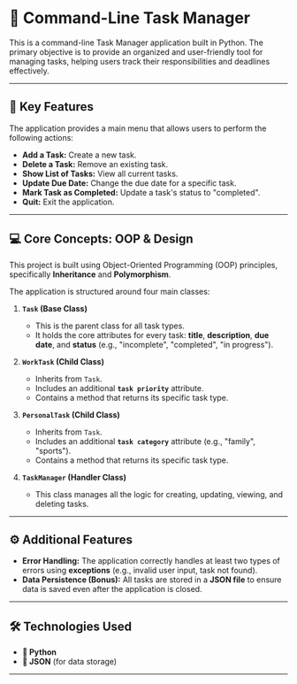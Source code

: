 # 📝 Command-Line Task Manager

This is a command-line Task Manager application built in Python. The primary objective is to provide an organized and user-friendly tool for managing tasks, helping users track their responsibilities and deadlines effectively.

---

## 🚀 Key Features

The application provides a main menu that allows users to perform the following actions:
* **Add a Task:** Create a new task.
* **Delete a Task:** Remove an existing task.
* **Show List of Tasks:** View all current tasks.
* **Update Due Date:** Change the due date for a specific task.
* **Mark Task as Completed:** Update a task's status to "completed".
* **Quit:** Exit the application.

---

## 💻 Core Concepts: OOP & Design

This project is built using Object-Oriented Programming (OOP) principles, specifically **Inheritance** and **Polymorphism**.

The application is structured around four main classes:

1.  **`Task` (Base Class)**
    * This is the parent class for all task types.
    * It holds the core attributes for every task: **title**, **description**, **due date**, and **status** (e.g., "incomplete", "completed", "in progress").

2.  **`WorkTask` (Child Class)**
    * Inherits from `Task`.
    * Includes an additional **`task priority`** attribute.
    * Contains a method that returns its specific task type.

3.  **`PersonalTask` (Child Class)**
    * Inherits from `Task`.
    * Includes an additional **`task category`** attribute (e.g., "family", "sports").
    * Contains a method that returns its specific task type.

4.  **`TaskManager` (Handler Class)**
    * This class manages all the logic for creating, updating, viewing, and deleting tasks.

---

## ⚙️ Additional Features

* **Error Handling:** The application correctly handles at least two types of errors using **exceptions** (e.g., invalid user input, task not found).
* **Data Persistence (Bonus):** All tasks are stored in a **JSON file** to ensure data is saved even after the application is closed.

---

## 🛠️ Technologies Used
* **🐍 Python**
* **📄 JSON** (for data storage)

---
